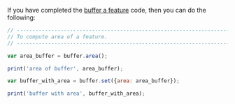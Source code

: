If you have completed the [buffer a feature](../../code/features/buffer.md) code, then you can do the following:    

```js
// ----------------------------------------------------------------------------
// To compute area of a feature.
// ----------------------------------------------------------------------------

var area_buffer = buffer.area();

print('area of buffer', area_buffer);

var buffer_with_area = buffer.set({area: area_buffer});

print('buffer with area', buffer_with_area);

```
